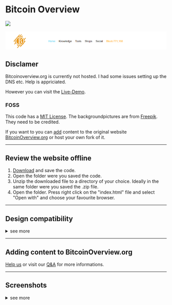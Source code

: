 # Bitcoin Overview

<p align="left"><a href="https://opensource.org/licenses/MIT" title="License: MIT"><img src="https://img.shields.io/badge/License-MIT-blue.svg"></img></a></p>

![Screenshot of index.html](screenshots/index2.PNG)

## Disclamer 
Bitcoinoverview.org is currently not hosted. I had some issues setting up the DNS etc. Help is appriciated.

However you can visit the [Live-Demo](https://bitcoin-overview.vercel.app/).

### FOSS
This code has a [MIT License](LICENSE.txt). The backgroundpictures are from [Freepik](https://www.freepik.com/). They need to be credited.

If you want to you can [add](https://github.com/RealCocoArdo/BitcoinOverview#adding-content-to-bitcoinovervieworg) content to the original website [BitcoinOverview.org](https://BitcoinOverview.org) or host your own fork of it.

---

## Review the website offline
1. [Download](https://github.com/RealCocoArdo/BitcoinOverview/archive/refs/heads/main.zip) and save the code.
2. Open the folder were you saved the code.
3. Unzip the downloaded file to a directory of your choice. Ideally in the same folder were you saved the .zip file.
4. Open the folder. Press right click on the "index.html" file and select "Open with" and choose your favourite browser.

---

## Design compatibility
<details>
<summary>see more</summary>

### Browsers
The website should be displayed as intended in most browsers.

| Testet browsers                 | Not yet tested |
|---------------------------------|----------------|
| The onion routing (Tor)         | Safari (Apple) |
| Chromium based (Microsoft Edge) | Ecosia         |
| Mozilla Firefox                 | Brave          |
### Devices
| Typ          | Ratio     | Pixel      | Optimized          |
|--------------|-----------|------------|--------------------|
| Desktop      | 16:9      | 1920x1080  | :heavy_check_mark: |
| Tablet       | inbetween | inbetween  | :x:                |
| Mobile       | 9:16      | >1100x1080 | :heavy_check_mark: |
### Design
The design gets adjusted to your browser style mode

| Mode           | Optimized          |
|----------------|--------------------|
| Light          | :heavy_check_mark: |
| Dark (Default) | :heavy_check_mark: |

</details>

---

## Adding content to BitcoinOverview.org
[Help us](https://github.com/RealCocoArdo/BitcoinOverview/blob/main/organisations/HELP.md) or visit our [Q&A](https://github.com/RealCocoArdo/BitcoinOverview/discussions/categories/q-a) for more informations.

---

## Screenshots
<details>
<summary>see more</summary>

![Screenshot of Knowledge.html](screenshots/Knowledge.PNG)
![Screenshot of Knowledge.html](screenshots/Knowledge2.PNG)
![Mobile screenshot of Knowledge.html](screenshots/MobileKnowledge2.PNG)
![Mobile screenshot of Social.html](screenshots/MobileSocial.PNG)

</details>